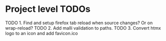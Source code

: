 # Project level TODOs

TODO 1. Find and setup firefox tab reload when source changes? Or on wrap-reload?
TODO 2. Add malli validation to paths.
TODO 3. Convert htmx logo to an icon and add favicon.ico
